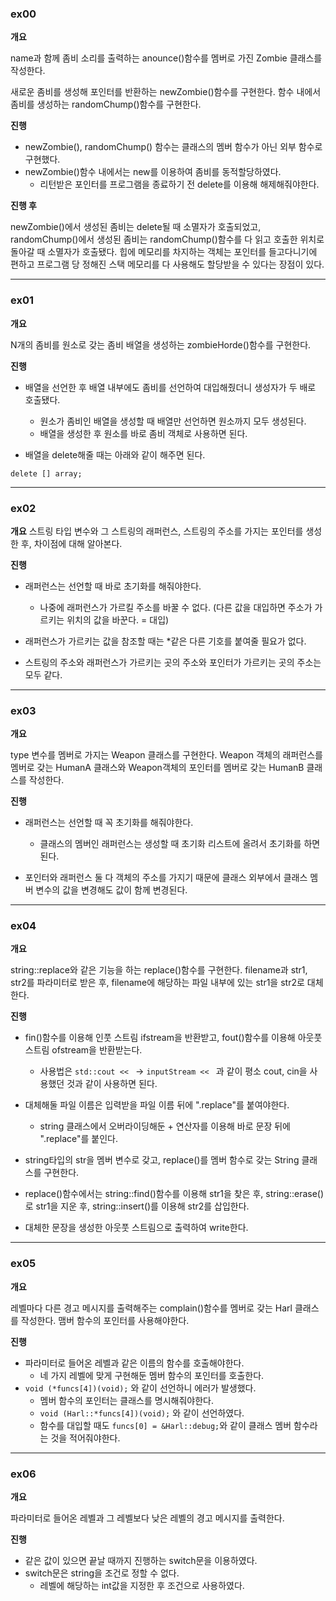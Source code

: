 ### ex00 

**개요**

name과 함께 좀비 소리를 출력하는 anounce()함수를 멤버로 가진 Zombie 클래스를 작성한다.

새로운 좀비를 생성해 포인터를 반환하는 newZombie()함수를 구현한다.
함수 내에서 좀비를 생성하는 randomChump()함수를 구현한다.

**진행**

- newZombie(), randomChump() 함수는 클래스의 멤버 함수가 아닌 외부 함수로 구현했다.
- newZombie()함수 내에서는 new를 이용하여 좀비를 동적할당하였다.
	- 리턴받은 포인터를 프로그램을 종료하기 전 delete를 이용해 해제해줘야한다.

**진행 후**

newZombie()에서 생성된 좀비는 delete될 때 소멸자가 호출되었고, randomChump()에서 생성된 좀비는 randomChump()함수를 다 읽고 호출한 위치로 돌아갈 때 소멸자가 호출됐다. 
힙에 메모리를 차지하는 객체는 포인터를 들고다니기에 편하고 프로그램 당 정해진 스택 메모리를 다 사용해도 할당받을 수 있다는 장점이 있다.

***

### ex01

**개요**

N개의 좀비를 원소로 갖는 좀비 배열을 생성하는 zombieHorde()함수를 구현한다.

**진행**
- 배열을 선언한 후 배열 내부에도 좀비를 선언하여 대입해줬더니 생성자가 두 배로 호출됐다.
	- 원소가 좀비인 배열을 생성할 때 배열만 선언하면 원소까지 모두 생성된다.
	- 배열을 생성한 후 원소를 바로 좀비 객체로 사용하면 된다.

- 배열을 delete해줄 때는 아래와 같이 해주면 된다.
```
delete [] array;
```

***

### ex02

**개요**
스트링 타입 변수와 그 스트링의 래퍼런스, 스트링의 주소를 가지는 포인터를 생성한 후, 차이점에 대해 알아본다.

**진행**

- 래퍼런스는 선언할 때 바로 초기화를 해줘야한다.
	- 나중에 래퍼런스가 가르킬 주소를 바꿀 수 없다.
	(다른 값을 대입하면 주소가 가르키는 위치의 값을 바꾼다. = 대입)

- 래퍼런스가 가르키는 값을 참조할 때는 *같은 다른 기호를 붙여줄 필요가 없다.

- 스트링의 주소와 래퍼런스가 가르키는 곳의 주소와 포인터가 가르키는 곳의 주소는 모두 같다.

***

### ex03

**개요**

type 변수를 멤버로 가지는 Weapon 클래스를 구현한다.
Weapon 객체의 래퍼런스를 멤버로 갖는 HumanA 클래스와 Weapon객체의 포인터를 멤버로 갖는 HumanB 클래스를 작성한다.

**진행**

- 래퍼런스는 선언할 때 꼭 초기화를 해줘야한다.
	- 클래스의 멤버인 래퍼런스는 생성할 때 초기화 리스트에 올려서 초기화를 하면 된다.

- 포인터와 래퍼런스 둘 다 객체의 주소를 가지기 때문에 클래스 외부에서 클래스 멤버 변수의 값을 변경해도 값이 함께 변경된다.

***

### ex04

**개요**

string::replace와 같은 기능을 하는 replace()함수를 구현한다.
filename과 str1, str2를 파라미터로 받은 후, filename에 해당하는 파일 내부에 있는 str1을 str2로 대체한다.

**진행**

- fin()함수를 이용해 인풋 스트림 ifstream을 반환받고, fout()함수를 이용해 아웃풋 스트림 ofstream을 반환받는다.
	- 사용법은 ```std::cout << ``` -> ```inputStream << ``` 과 같이 평소 cout, cin을 사용했던 것과 같이 사용하면 된다.
- 대체해둘 파일 이름은 입력받을 파일 이름 뒤에 ".replace"를 붙여야한다.
	- string 클래스에서 오버라이딩해둔 + 연산자를 이용해 바로 문장 뒤에 ".replace"를 붙인다.

- string타입의 str을 멤버 변수로 갖고, replace()를 멤버 함수로 갖는 String 클래스를 구현한다.
- replace()함수에서는 string::find()함수를 이용해 str1을 찾은 후, string::erase()로 str1을 지운 후,  string::insert()를 이용해 str2를 삽입한다.

- 대체한 문장을 생성한 아웃풋 스트림으로 출력하여 write한다.

***

### ex05

**개요**

레벨마다 다른 경고 메시지를 출력해주는 complain()함수를 멤버로 갖는 Harl 클래스를 작성한다.
맴버 함수의 포인터를 사용해야한다.

**진행**

- 파라미터로 들어온 레벨과 같은 이름의 함수를 호출해야한다.
	- 네 가지 레벨에 맞게 구현해둔 멤버 함수의 포인터를 호출한다.
- ```void (*funcs[4])(void);``` 와 같이 선언하니 에러가 발생했다.
	- 멤버 함수의 포인터는 클래스를 명시해줘야한다.
	- ```void (Harl::*funcs[4])(void);``` 와 같이 선언하였다.
	- 함수를 대입할 때도 ```funcs[0] = &Harl::debug;```와 같이 클래스 멤버 함수라는 것을 적어줘야한다.

***

### ex06

**개요**

파라미터로 들어온 레벨과 그 레벨보다 낮은 레벨의 경고 메시지를 출력한다.

**진행**

- 같은 값이 있으면 끝날 때까지 진행하는 switch문을 이용하였다.
- switch문은 string을 조건로 정할 수 없다.
	- 레벨에 해당하는 int값을 지정한 후 조건으로 사용하였다.
	
